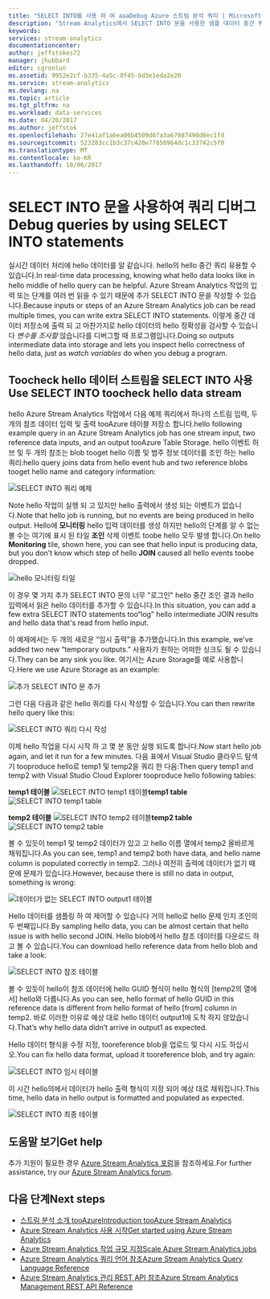 ```yaml
---
title: "SELECT INTO를 사용 하 여 aaaDebug Azure 스트림 분석 쿼리 | Microsoft Docs"
description: "Stream Analytics에서 SELECT INTO 문을 사용한 샘플 데이터 중간 쿼리"
keywords: 
services: stream-analytics
documentationcenter: 
author: jeffstokes72
manager: jhubbard
editor: cgronlun
ms.assetid: 9952e2cf-b335-4a5c-8f45-8d3e1eda2e20
ms.service: stream-analytics
ms.devlang: na
ms.topic: article
ms.tgt_pltfrm: na
ms.workload: data-services
ms.date: 04/20/2017
ms.author: jeffstok
ms.openlocfilehash: 27e41af1a6ea06b4509d07a3a67087490d0ec1fd
ms.sourcegitcommit: 523283cc1b3c37c428e77850964dc1c33742c5f0
ms.translationtype: MT
ms.contentlocale: ko-KR
ms.lasthandoff: 10/06/2017
---
```

# <a name="debug-queries-by-using-select-into-statements"></a><span data-ttu-id="a8cfa-103">SELECT INTO 문을 사용하여 쿼리 디버그</span><span class="sxs-lookup"><span data-stu-id="a8cfa-103">Debug queries by using SELECT INTO statements</span></span>

<span data-ttu-id="a8cfa-104">실시간 데이터 처리에 hello 데이터를 알 같습니다. hello의 hello 중간 쿼리 유용할 수 있습니다.</span><span class="sxs-lookup"><span data-stu-id="a8cfa-104">In real-time data processing, knowing what hello data looks like in hello middle of hello query can be helpful.</span></span> <span data-ttu-id="a8cfa-105">Azure Stream Analytics 작업의 입력 또는 단계를 여러 번 읽을 수 있기 때문에 추가 SELECT INTO 문을 작성할 수 있습니다.</span><span class="sxs-lookup"><span data-stu-id="a8cfa-105">Because inputs or steps of an Azure Stream Analytics job can be read multiple times, you can write extra SELECT INTO statements.</span></span> <span data-ttu-id="a8cfa-106">이렇게 중간 데이터 저장소에 출력 되 고 마찬가지로 hello 데이터의 hello 정확성을 검사할 수 있습니다 *변수를 조사할* 않습니다를 디버그할 때 프로그램입니다.</span><span class="sxs-lookup"><span data-stu-id="a8cfa-106">Doing so outputs intermediate data into storage and lets you inspect hello correctness of hello data, just as *watch variables* do when you debug a program.</span></span>

## <a name="use-select-into-toocheck-hello-data-stream"></a><span data-ttu-id="a8cfa-107">Toocheck hello 데이터 스트림을 SELECT INTO 사용</span><span class="sxs-lookup"><span data-stu-id="a8cfa-107">Use SELECT INTO toocheck hello data stream</span></span>

<span data-ttu-id="a8cfa-108">hello Azure Stream Analytics 작업에서 다음 예제 쿼리에서 하나의 스트림 입력, 두 개의 참조 데이터 입력 및 출력 tooAzure 테이블 저장소 합니다.</span><span class="sxs-lookup"><span data-stu-id="a8cfa-108">hello following example query in an Azure Stream Analytics job has one stream input, two reference data inputs, and an output tooAzure Table Storage.</span></span> <span data-ttu-id="a8cfa-109">hello 이벤트 허브 및 두 개의 참조는 blob tooget hello 이름 및 범주 정보 데이터를 조인 하는 hello 쿼리:</span><span class="sxs-lookup"><span data-stu-id="a8cfa-109">hello query joins data from hello event hub and two reference blobs tooget hello name and category information:</span></span>

![SELECT INTO 쿼리 예제](./media/stream-analytics-select-into/stream-analytics-select-into-query1.png)

<span data-ttu-id="a8cfa-111">Note hello 작업이 실행 되 고 있지만 hello 출력에서 생성 되는 이벤트가 없습니다.</span><span class="sxs-lookup"><span data-stu-id="a8cfa-111">Note that hello job is running, but no events are being produced in hello output.</span></span> <span data-ttu-id="a8cfa-112">Hello에 **모니터링** hello 입력 데이터를 생성 하지만 hello의 단계를 알 수 없는 볼 수는 여기에 표시 된 타일 **조인** 삭제 이벤트 toobe hello 모두 발생 합니다.</span><span class="sxs-lookup"><span data-stu-id="a8cfa-112">On hello **Monitoring** tile, shown here, you can see that hello input is producing data, but you don’t know which step of hello **JOIN** caused all hello events toobe dropped.</span></span>

![hello 모니터링 타일](./media/stream-analytics-select-into/stream-analytics-select-into-monitor.png)
 
<span data-ttu-id="a8cfa-114">이 경우 몇 가지 추가 SELECT INTO 문의 너무 "로그인" hello 중간 조인 결과 hello 입력에서 읽은 hello 데이터를 추가할 수 있습니다.</span><span class="sxs-lookup"><span data-stu-id="a8cfa-114">In this situation, you can add a few extra SELECT INTO statements too“log” hello intermediate JOIN results and hello data that's read from hello input.</span></span>

<span data-ttu-id="a8cfa-115">이 예제에서는 두 개의 새로운 “임시 출력”을 추가했습니다.</span><span class="sxs-lookup"><span data-stu-id="a8cfa-115">In this example, we've added two new “temporary outputs.”</span></span> <span data-ttu-id="a8cfa-116">사용자가 원하는 어떠한 싱크도 될 수 있습니다.</span><span class="sxs-lookup"><span data-stu-id="a8cfa-116">They can be any sink you like.</span></span> <span data-ttu-id="a8cfa-117">여기서는 Azure Storage를 예로 사용합니다.</span><span class="sxs-lookup"><span data-stu-id="a8cfa-117">Here we use Azure Storage as an example:</span></span>

![추가 SELECT INTO 문 추가](./media/stream-analytics-select-into/stream-analytics-select-into-outputs.png)

<span data-ttu-id="a8cfa-119">그런 다음 다음과 같은 hello 쿼리를 다시 작성할 수 있습니다.</span><span class="sxs-lookup"><span data-stu-id="a8cfa-119">You can then rewrite hello query like this:</span></span>

![SELECT INTO 쿼리 다시 작성](./media/stream-analytics-select-into/stream-analytics-select-into-query2.png)

<span data-ttu-id="a8cfa-121">이제 hello 작업을 다시 시작 하 고 몇 분 동안 실행 되도록 합니다.</span><span class="sxs-lookup"><span data-stu-id="a8cfa-121">Now start hello job again, and let it run for a few minutes.</span></span> <span data-ttu-id="a8cfa-122">다음 표에서 Visual Studio 클라우드 탐색기 tooproduce hello로 temp1 및 temp2을 쿼리 한 다음:</span><span class="sxs-lookup"><span data-stu-id="a8cfa-122">Then query temp1 and temp2 with Visual Studio Cloud Explorer tooproduce hello following tables:</span></span>

<span data-ttu-id="a8cfa-123">**temp1 테이블**
![SELECT INTO temp1 테이블](./media/stream-analytics-select-into/stream-analytics-select-into-temp-table-1.png)</span><span class="sxs-lookup"><span data-stu-id="a8cfa-123">**temp1 table**
![SELECT INTO temp1 table](./media/stream-analytics-select-into/stream-analytics-select-into-temp-table-1.png)</span></span>

<span data-ttu-id="a8cfa-124">**temp2 테이블**
![SELECT INTO temp2 테이블](./media/stream-analytics-select-into/stream-analytics-select-into-temp-table-2.png)</span><span class="sxs-lookup"><span data-stu-id="a8cfa-124">**temp2 table**
![SELECT INTO temp2 table](./media/stream-analytics-select-into/stream-analytics-select-into-temp-table-2.png)</span></span>

<span data-ttu-id="a8cfa-125">볼 수 있듯이 temp1 및 temp2 데이터가 있고 고 hello 이름 열에서 temp2 올바르게 채워집니다.</span><span class="sxs-lookup"><span data-stu-id="a8cfa-125">As you can see, temp1 and temp2 both have data, and hello name column is populated correctly in temp2.</span></span> <span data-ttu-id="a8cfa-126">그러나 여전히 출력에 데이터가 없기 때문에 문제가 있습니다.</span><span class="sxs-lookup"><span data-stu-id="a8cfa-126">However, because there is still no data in output, something is wrong:</span></span>

![데이터가 없는 SELECT INTO output1 테이블](./media/stream-analytics-select-into/stream-analytics-select-into-out-table-1.png)

<span data-ttu-id="a8cfa-128">Hello 데이터를 샘플링 하 여 제어할 수 있습니다 거의 hello로 hello 문제 인지 조인의 두 번째입니다.</span><span class="sxs-lookup"><span data-stu-id="a8cfa-128">By sampling hello data, you can be almost certain that hello issue is with hello second JOIN.</span></span> <span data-ttu-id="a8cfa-129">Hello blob에서 hello 참조 데이터를 다운로드 하 고 볼 수 있습니다.</span><span class="sxs-lookup"><span data-stu-id="a8cfa-129">You can download hello reference data from hello blob and take a look:</span></span>

![SELECT INTO 참조 테이블](./media/stream-analytics-select-into/stream-analytics-select-into-ref-table-1.png)

<span data-ttu-id="a8cfa-131">볼 수 있듯이 hello이 참조 데이터에 hello GUID 형식이 hello 형식의 [temp2의 열에서] hello와 다릅니다.</span><span class="sxs-lookup"><span data-stu-id="a8cfa-131">As you can see, hello format of hello GUID in this reference data is different from hello format of hello [from] column in temp2.</span></span> <span data-ttu-id="a8cfa-132">바로 이러한 이유로 예상 대로 hello 데이터 output1에 도착 하지 않았습니다.</span><span class="sxs-lookup"><span data-stu-id="a8cfa-132">That’s why hello data didn’t arrive in output1 as expected.</span></span>

<span data-ttu-id="a8cfa-133">Hello 데이터 형식을 수정 지정, tooreference blob을 업로드 및 다시 시도 하십시오.</span><span class="sxs-lookup"><span data-stu-id="a8cfa-133">You can fix hello data format, upload it tooreference blob, and try again:</span></span>

![SELECT INTO 임시 테이블](./media/stream-analytics-select-into/stream-analytics-select-into-ref-table-2.png)

<span data-ttu-id="a8cfa-135">이 시간 hello의에서 데이터가 hello 출력 형식이 지정 되어 예상 대로 채워집니다.</span><span class="sxs-lookup"><span data-stu-id="a8cfa-135">This time, hello data in hello output is formatted and populated as expected.</span></span>

![SELECT INTO 최종 테이블](./media/stream-analytics-select-into/stream-analytics-select-into-final-table.png)


## <a name="get-help"></a><span data-ttu-id="a8cfa-137">도움말 보기</span><span class="sxs-lookup"><span data-stu-id="a8cfa-137">Get help</span></span>

<span data-ttu-id="a8cfa-138">추가 지원이 필요한 경우 [Azure Stream Analytics 포럼](https://social.msdn.microsoft.com/Forums/en-US/home?forum=AzureStreamAnalytics)을 참조하세요.</span><span class="sxs-lookup"><span data-stu-id="a8cfa-138">For further assistance, try our [Azure Stream Analytics forum](https://social.msdn.microsoft.com/Forums/en-US/home?forum=AzureStreamAnalytics).</span></span>

## <a name="next-steps"></a><span data-ttu-id="a8cfa-139">다음 단계</span><span class="sxs-lookup"><span data-stu-id="a8cfa-139">Next steps</span></span>

* [<span data-ttu-id="a8cfa-140">스트림 분석 소개 tooAzure</span><span class="sxs-lookup"><span data-stu-id="a8cfa-140">Introduction tooAzure Stream Analytics</span></span>](stream-analytics-introduction.md)
* [<span data-ttu-id="a8cfa-141">Azure Stream Analytics 사용 시작</span><span class="sxs-lookup"><span data-stu-id="a8cfa-141">Get started using Azure Stream Analytics</span></span>](stream-analytics-real-time-fraud-detection.md)
* [<span data-ttu-id="a8cfa-142">Azure  Stream Analytics 작업 규모 지정</span><span class="sxs-lookup"><span data-stu-id="a8cfa-142">Scale Azure Stream Analytics jobs</span></span>](stream-analytics-scale-jobs.md)
* [<span data-ttu-id="a8cfa-143">Azure  Stream Analytics 쿼리 언어 참조</span><span class="sxs-lookup"><span data-stu-id="a8cfa-143">Azure Stream Analytics Query Language Reference</span></span>](https://msdn.microsoft.com/library/azure/dn834998.aspx)
* [<span data-ttu-id="a8cfa-144">Azure Stream Analytics 관리 REST API 참조</span><span class="sxs-lookup"><span data-stu-id="a8cfa-144">Azure Stream Analytics Management REST API Reference</span></span>](https://msdn.microsoft.com/library/azure/dn835031.aspx)

